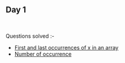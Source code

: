 ## Day 1
</br>

Questions solved :- 

- [First and last occurrences of x in an array](https://practice.geeksforgeeks.org/problems/first-and-last-occurrences-of-x3116/1#)
- [Number of occurrence](https://practice.geeksforgeeks.org/problems/number-of-occurrence2259/1)